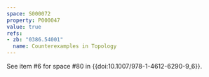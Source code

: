 ```yaml
---
space: S000072
property: P000047
value: true
refs:
- zb: "0386.54001"
  name: Counterexamples in Topology
---
```


See item #6 for space #80 in {{doi:10.1007/978-1-4612-6290-9_6}}.
